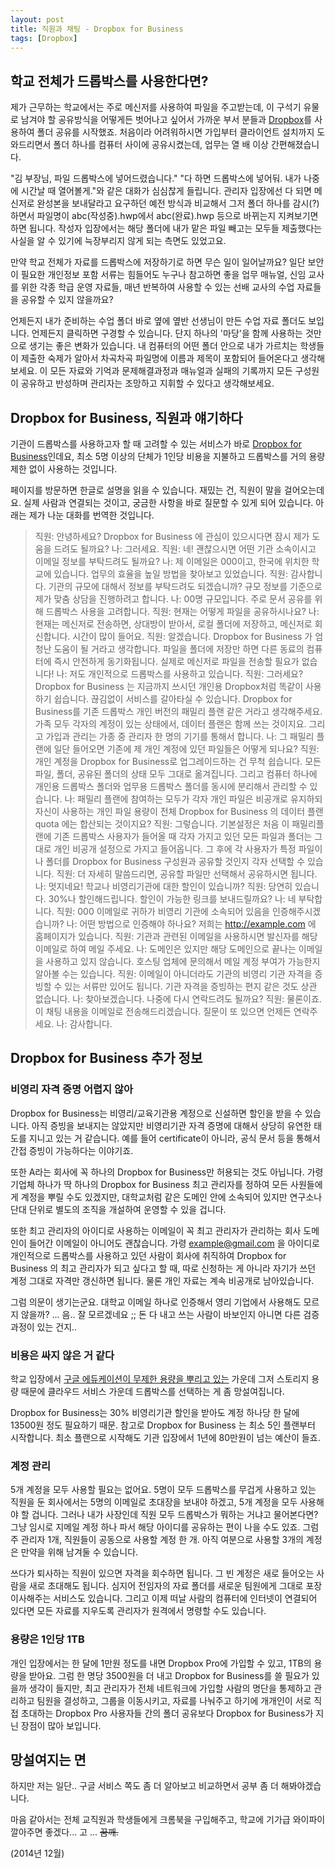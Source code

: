 ```yaml
---
layout: post
title: 직원과 채팅 - Dropbox for Business
tags: [Dropbox] 
---
```


<div id="toc"><p class="toc_title"></p></div>

## 학교 전체가 드롭박스를 사용한다면?

제가 근무하는 학교에서는 주로 메신저를 사용하여 파일을 주고받는데, 이 구석기 유물로 남겨야 할 공유방식을 어떻게든 벗어나고 싶어서 가까운 부서 분들과  [Dropbox](http://dropbox.com)를 사용하여 폴더 공유를 시작했죠. 처음이라 어려워하시면 가입부터 클라이언트 설치까지 도와드리면서 폴더 하나를 컴퓨터 사이에 공유시켰는데, 업무는 열 배 이상 간편해졌습니다. 

"김 부장님, 파일 드롭박스에 넣어드렸습니다." "다 하면 드롭박스에 넣어둬. 내가 나중에 시간날 때 열어볼게."와 같은 대화가 심심찮게 들립니다. 관리자 입장에선 다 되면 메신저로 완성본을 보내달라고 요구하던 예전 방식과 비교해서 그저 폴더 하나를 감시(?)하면서 파일명이 abc(작성중).hwp에서 abc(완료).hwp 등으로 바뀌는지 지켜보기면 하면 됩니다. 작성자 입장에서는 해당 폴더에 내가 맡은 파일 빼고는 모두들 제출했다는 사실을 알 수 있기에 늑장부리지 않게 되는 측면도 있었고요. 

만약 학교 전체가 자료를 드롭박스에 저장하기로 하면 무슨 일이 일어날까요? 일단 보안이 필요한 개인정보 포함 서류는 힘들어도 누구나 참고하면 좋을 업무 매뉴얼, 신임 교사를 위한 각종 학급 운영 자료들, 매년 반복하여 사용할 수 있는 선배 교사의 수업 자료들을 공유할 수 있지 않을까요? 

언제든지 내가 준비하는 수업 폴더 바로 옆에 옆반 선생님이 만든 수업 자료 폴더도 보입니다. 언제든지 클릭하면 구경할 수 있습니다. 단지 하나의 '마당'을 함께 사용하는 것만으로 생기는 좋은 변화가 있습니다. 내 컴퓨터의 어떤 폴더 안으로 내가 가르치는 학생들이 제출한 숙제가 알아서 차곡차곡 파일명에 이름과 제목이 포함되어 들어온다고 생각해보세요. 이 모든 자료와 기억과 문제해결과정과 매뉴얼과 실패의 기록까지 모든 구성원이 공유하고 반성하며 관리자는 조망하고 지휘할 수 있다고 생각해보세요.

## Dropbox for Business, 직원과 얘기하다

기관이 드롭박스를 사용하고자 할 때 고려할 수 있는 서비스가 바로 [Dropbox for Business](https://www.dropbox.com/business)인데요, 최소 5명 이상의 단체가 1인당 비용을 지불하고 드롭박스를 거의 용량제한 없이 사용하는 것입니다. 

페이지를 방문하면 한글로 설명을 읽을 수 있습니다. 재밌는 건, 직원이 말을 걸어오는데요. 실제 사람과 연결되는 것이고, 궁금한 사항을 바로 질문할 수 있게 되어 있습니다. 아래는 제가 나눈 대화를 번역한 것입니다. 

> 직원: 안녕하세요? Dropbox for Business 에 관심이 있으시다면 잠시 제가 도움을 드려도 될까요?
> 나: 그러세요.
> 직원: 네! 괜찮으시면 어떤 기관 소속이시고 이메일 정보를 부탁드려도 될까요?
> 나: 제 이메일은 000이고, 한국에 위치한 학교에 있습니다. 업무의 효율을 높일 방법을 찾아보고 있었습니다. 
> 직원: 감사합니다. 기관의 규모에 대해서 정보를 부탁드려도 되겠습니까? 규모 정보를 기준으로 제가 맞춤 상담을 진행하려고 합니다. 
> 나: 00명 규모입니다. 주로 문서 공유를 위해 드롭박스 사용을 고려합니다. 
> 직원: 현재는 어떻게 파일을 공유하시나요?
> 나: 현재는 메신저로 전송하면, 상대방이 받아서, 로컬 폴더에 저장하고, 메신저로 회신합니다. 시간이 많이 들어요. 
> 직원: 알겠습니다. Dropbox for Business 가 엄청난 도움이 될 거라고 생각합니다. 파일을 폴더에 저장만 하면 다른 동료의 컴퓨터에 즉시 안전하게 동기화됩니다. 실제로 메신저로 파일을 전송할 필요가 없습니다!
> 나: 저도 개인적으로 드롭박스를 사용하고 있습니다. 
> 직원: 그러세요? Dropbox for Business 는 지금까지 쓰시던 개인용 Dropbox처럼 똑같이 사용하기 쉽습니다. 끊김없이 서비스를 갈아타실 수 있습니다. Dropbox for Business를 기존 드롭박스 개인 버전의 패밀리 플랜 같은 거라고 생각해주세요. 가족 모두 각자의 계정이 있는 상태에서, 데이터 플랜은 함께 쓰는 것이지요. 그리고 가입과 관리는 가종 중 관리자 한 명의 기기를 통해서 합니다. 
> 나: 그 패밀리 플랜에 일단 들어오면 기존에 제 개인 계정에 있던 파일들은 어떻게 되나요?
> 직원: 개인 계정을 Dropbox for Business로 업그레이드하는 건 무척 쉽습니다. 모든 파일, 폴더, 공유된 폴더의 상태 모두 그대로 옮겨집니다. 그리고 컴퓨터 하나에 개인용 드롭박스 폴더와 업무용 드롭박스 폴더를 동시에 분리해서 관리할 수 있습니다. 
> 나: 패밀리 플랜에 참여하는 모두가 각자 개인 파일은 비공개로 유지하되 자신이 사용하는 개인 파일 용량이 전체 Dropbox for Business 의 데이터 플랜 quota 에는 합산되는 것이지요?
> 직원: 그렇습니다. 기본설정은 처음 이 패밀리플랜에 기존 드롭박스 사용자가 들어올 때 각자 가지고 있던 모든 파일과 폴더는 그대로 개인 비공개 설정으로 가지고 들어옵니다. 그 후에 각 사용자가 특정 파일이나 폴더를 Dropbox for Business 구성원과 공유할 것인지 각자 선택할 수 있습니다. 
> 직원: 더 자세히 말씀드리면, 공유할 파일만 선택해서 공유하시면 됩니다. 
> 나: 멋지네요! 학교나 비영리기관에 대한 할인이 있습니까?
> 직원: 당연히 있습니다. 30%나 할인해드립니다. 할인이 가능한 링크를 보내드릴까요?
> 나: 네 부탁합니다. 
> 직원: 000 이메일로 귀하가 비영리 기관에 소속되어 있음을 인증해주시겠습니까?
> 나: 어떤 방법으로 인증해야 하나요? 저희는 http://example.com 에 홈페이지가 있습니다. 
> 직원: 기관과 관련된 이메일을 사용하시면 발신자를 해당 이메일로 하여 메일 주세요. 
> 나: 도메인은 있지만 해당 도메인으로 끝나는 이메일을 사용하고 있지 않습니다. 호스팅 업체에 문의해서 메일 계정 부여가 가능한지 알아볼 수는 있습니다.
> 직원: 이메일이 아니더라도 기관의 비영리 기관 자격을 증빙할 수 있는 서류만 있어도 됩니다. 기관 자격을 증빙하는 편지 같은 것도 상관 없습니다. 
> 나: 찾아보겠습니다. 나중에 다시 연락드려도 될까요?
> 직원: 물론이죠. 이 채팅 내용을 이메일로 전송해드리겠습니다. 질문이 또 있으면 언제든 연락주세요. 
> 나: 감사합니다. 



## Dropbox for Business 추가 정보 

### 비영리 자격 증명 어렵지 않아 
Dropbox for Business는 비영리/교육기관용 계정으로 신설하면 할인을 받을 수 있습니다. 아직 증빙을 보내지는 않았지만 비영리기관 자격 증명에 대해서 상당히 유연한 태도를 지니고 있는 거 같습니다. 예를 들어 certificate이 아니라, 공식 문서 등을 통해서 간접 증빙이 가능하다는 이야기죠. 

또한 A라는 회사에 꼭 하나의 Dropbox for Business만 허용되는 것도 아닙니다. 가령 기업체 하나가 딱 하나의 Dropbox for Business 최고 관리자를 정하여 모든 사원들에게 계정을 뿌릴 수도 있겠지만, 대학교처럼 같은 도메인 안에 소속되어 있지만 연구소나 단대 단위로 별도의 조직을 개설하여 운영할 수 있을 겁니다. 

또한 최고 관리자의 아이디로 사용하는 이메일이 꼭 최고 관리자가 관리하는 회사 도메인이 들어간 이메일이 아니어도 괜찮습니다. 가령 example@gmail.com 을 아이디로 개인적으로 드롭박스를 사용하고 있던 사람이 회사에 취직하여 Dropbox for Business 의 최고 관리자가 되고 싶다고 할 때, 따로 신청하는 게 아니라 자기가 쓰던 계정 그대로 자격만 갱신하면 됩니다. 물론 개인 자료는 계속 비공개로 남아있습니다. 

그럼 의문이 생기는군요. 대학교 이메일 하나로 인증해서 영리 기업에서 사용해도 모르지 않을까? ... 음.. 잘 모르겠네요 ;; 돈 다 내고 쓰는 사람이 바보인지 아니면 다른 검증 과정이 있는 건지..

### 비용은 싸지 않은 거 같다

학교 입장에서 [구글 에듀케이션이 무제한 용량을 뿌리고 있는](http://goo.gl/eB6WFy) 가운데 그저 스토리지 용량 때문에 클라우드 서비스 가운데 드롭박스를 선택하는 게 좀 망설여집니다. 

Dropbox for Business는 30% 비영리기관 할인을 받아도 계정 하나당 한 달에 13500원 정도 필요하기 때문. 참고로 Dropbox for Business 는 최소 5인 플랜부터 시작합니다. 최소 플랜으로 시작해도 기관 입장에서 1년에 80만원이 넘는 예산이 들죠. 

### 계정 관리
5개 계정을 모두 사용할 필요는 없어요. 5명이 모두 드롭박스를 무겁게 사용하고 있는 직원을 둔 회사에서는 5명의 이메일로 초대장을 보내야 하겠고, 5개 계정을 모두 사용해야 할 겁니다. 그러나 내가 사장인데 직원 모두 드롭박스가 뭐하는 거냐고 물어본다면? 그냥 임시로 지메일 계정 하나 파서 해당 아이디를 공유하는 편이 나을 수도 있죠. 그럼 주 관리자 1개, 직원들이 공동으로 사용할 계정 한 개. 아직 여분으로 사용할 3개의 계정은 만약을 위해 남겨둘 수 있습니다. 

쓰다가 퇴사하는 직원이 있으면 자격을 회수하면 됩니다. 그 빈 계정은 새로 들어오는 사람을 새로 초대해도 됩니다. 심지어 전임자의 자료 폴더를 새로운 팀원에게 그대로 포장이사해주는 서비스도 있습니다. 그리고 이제 떠날 사람의 컴퓨터에 인터넷이 연결되어 있다면 모든 자료를 지우도록 관리자가 원격에서 명령할 수도 있습니다. 


### 용량은 1인당 1TB

개인 입장에서는 한 달에 1만원 정도를 내면 Dropbox Pro에 가입할 수 있고, 1TB의 용량을 받아요. 그럼 한 명당 3500원을 더 내고 Dropbox for Business를 쓸 필요가 있을까 생각이 들지만, 최고 관리자가 전체 네트워크에 가입할 사람의 명단을 통제하고 관리하고 팀원을 결성하고, 그룹을 이동시키고, 자료를 나눠주고 하기에 개개인이 서로 직접 초대하는 Dropbox Pro 사용자들 간의 폴더 공유보다 Dropbox for Business가 지닌 장점이 많아 보입니다. 




## 망설여지는 면

하지만 저는 일단.. 구글 서비스 쪽도 좀 더 알아보고 비교하면서 공부 좀 더 해봐야겠습니다. 

마음 같아서는 전체 교직원과 학생들에게 크롬북을 구입해주고, 학교에 기가급 와이파이 깔아주면 좋겠다... 고 ... <s>꿈깨.</s>

(2014년 12월)








